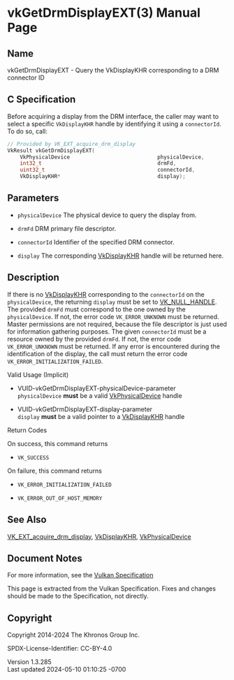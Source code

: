 # vkGetDrmDisplayEXT(3) Manual Page

## Name

vkGetDrmDisplayEXT - Query the VkDisplayKHR corresponding to a DRM
connector ID



## <a href="#_c_specification" class="anchor"></a>C Specification

Before acquiring a display from the DRM interface, the caller may want
to select a specific `VkDisplayKHR` handle by identifying it using a
`connectorId`. To do so, call:

``` c
// Provided by VK_EXT_acquire_drm_display
VkResult vkGetDrmDisplayEXT(
    VkPhysicalDevice                            physicalDevice,
    int32_t                                     drmFd,
    uint32_t                                    connectorId,
    VkDisplayKHR*                               display);
```

## <a href="#_parameters" class="anchor"></a>Parameters

- `physicalDevice` The physical device to query the display from.

- `drmFd` DRM primary file descriptor.

- `connectorId` Identifier of the specified DRM connector.

- `display` The corresponding [VkDisplayKHR](https://registry.khronos.org/vulkan/specs/1.3-extensions/man/html/VkDisplayKHR.html) handle
  will be returned here.

## <a href="#_description" class="anchor"></a>Description

If there is no [VkDisplayKHR](https://registry.khronos.org/vulkan/specs/1.3-extensions/man/html/VkDisplayKHR.html) corresponding to the
`connectorId` on the `physicalDevice`, the returning `display` must be
set to [VK_NULL_HANDLE](https://registry.khronos.org/vulkan/specs/1.3-extensions/man/html/VK_NULL_HANDLE.html). The provided `drmFd` must
correspond to the one owned by the `physicalDevice`. If not, the error
code `VK_ERROR_UNKNOWN` must be returned. Master permissions are not
required, because the file descriptor is just used for information
gathering purposes. The given `connectorId` must be a resource owned by
the provided `drmFd`. If not, the error code `VK_ERROR_UNKNOWN` must be
returned. If any error is encountered during the identification of the
display, the call must return the error code
`VK_ERROR_INITIALIZATION_FAILED`.

Valid Usage (Implicit)

- <a href="#VUID-vkGetDrmDisplayEXT-physicalDevice-parameter"
  id="VUID-vkGetDrmDisplayEXT-physicalDevice-parameter"></a>
  VUID-vkGetDrmDisplayEXT-physicalDevice-parameter  
  `physicalDevice` **must** be a valid
  [VkPhysicalDevice](https://registry.khronos.org/vulkan/specs/1.3-extensions/man/html/VkPhysicalDevice.html) handle

- <a href="#VUID-vkGetDrmDisplayEXT-display-parameter"
  id="VUID-vkGetDrmDisplayEXT-display-parameter"></a>
  VUID-vkGetDrmDisplayEXT-display-parameter  
  `display` **must** be a valid pointer to a
  [VkDisplayKHR](https://registry.khronos.org/vulkan/specs/1.3-extensions/man/html/VkDisplayKHR.html) handle

Return Codes

On success, this command returns  
- `VK_SUCCESS`

On failure, this command returns  
- `VK_ERROR_INITIALIZATION_FAILED`

- `VK_ERROR_OUT_OF_HOST_MEMORY`

## <a href="#_see_also" class="anchor"></a>See Also

[VK_EXT_acquire_drm_display](https://registry.khronos.org/vulkan/specs/1.3-extensions/man/html/VK_EXT_acquire_drm_display.html),
[VkDisplayKHR](https://registry.khronos.org/vulkan/specs/1.3-extensions/man/html/VkDisplayKHR.html),
[VkPhysicalDevice](https://registry.khronos.org/vulkan/specs/1.3-extensions/man/html/VkPhysicalDevice.html)

## <a href="#_document_notes" class="anchor"></a>Document Notes

For more information, see the <a
href="https://registry.khronos.org/vulkan/specs/1.3-extensions/html/vkspec.html#vkGetDrmDisplayEXT"
target="_blank" rel="noopener">Vulkan Specification</a>

This page is extracted from the Vulkan Specification. Fixes and changes
should be made to the Specification, not directly.

## <a href="#_copyright" class="anchor"></a>Copyright

Copyright 2014-2024 The Khronos Group Inc.

SPDX-License-Identifier: CC-BY-4.0

Version 1.3.285  
Last updated 2024-05-10 01:10:25 -0700

